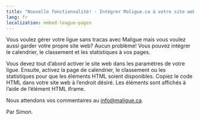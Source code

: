 ```yaml
---
title: "Nouvelle fonctionnalité! - Intégrer Maligue.ca à votre site web de ligue "
lang: fr
localization: embed-league-pages
---
```

Vous voulez gérer votre ligue sans tracas avec Maligue mais vous voulez aussi garder votre propre site web? Aucun problème! Vous pouvez intégrer le calendrier, le classement et les statistiques à vos pages.

Vous devez tout d’abord activer le site web dans les paramètres de votre ligue. Ensuite, activez la page de calendrier, le classement ou les statistiques pour que les éléments HTML soient disponibles. Copiez le code HTML dans votre site web à l’endroit désiré. Les éléments sont affichés à l’aide de l’élément HTML iframe.

Nous attendons vos commentaires au [info@maligue.ca](mailto:info@maligue.ca).

Par Simon.

